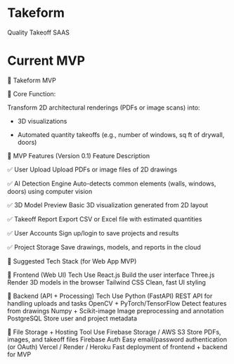 # Takeform
Quality Takeoff SAAS

# Current MVP 
🚀 Takeform MVP 

🎯 Core Function:

Transform 2D architectural renderings (PDFs or image scans) into:

* 3D visualizations

* Automated quantity takeoffs (e.g., number of windows, sq ft of drywall, doors)


🔹 MVP Features (Version 0.1)
Feature	Description

✅ User Upload	Upload PDFs or image files of 2D drawings

✅ AI Detection Engine	Auto-detects common elements (walls, windows, doors) using computer vision

✅ 3D Model Preview	Basic 3D visualization generated from 2D layout

✅ Takeoff Report Export	CSV or Excel file with estimated quantities

✅ User Accounts	Sign up/login to save projects and results

✅ Project Storage	Save drawings, models, and reports in the cloud

🧠 Suggested Tech Stack (for Web App MVP)

🔹 Frontend (Web UI)
Tech	Use
React.js	Build the user interface
Three.js	Render 3D models in the browser
Tailwind CSS	Clean, fast UI styling

🔹 Backend (API + Processing)
Tech	Use
Python (FastAPI)	REST API for handling uploads and tasks
OpenCV + PyTorch/TensorFlow	Detect features from drawings
Numpy + Scikit-image	Image preprocessing and annotation
PostgreSQL	Store user and project metadata

🔹 File Storage + Hosting
Tool	Use
Firebase Storage / AWS S3	Store PDFs, images, and takeoff files
Firebase Auth	Easy email/password authentication (or OAuth)
Vercel / Render / Heroku	Fast deployment of frontend + backend for MVP


